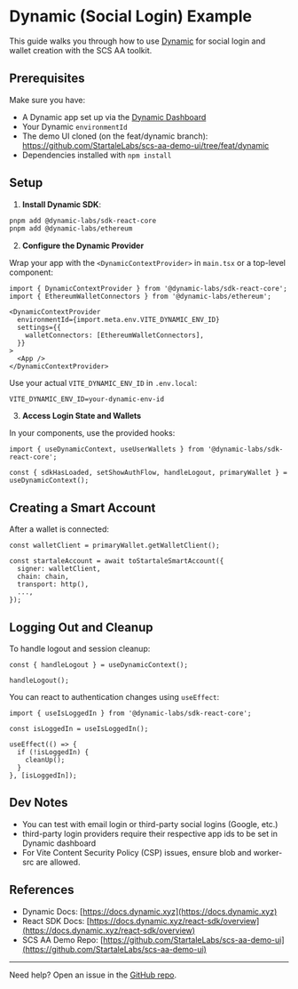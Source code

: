 # Dynamic (Social Login) Example

This guide walks you through how to use [Dynamic](https://www.dynamic.xyz/) for social login and wallet creation with the SCS AA toolkit.

## Prerequisites

Make sure you have:

- A Dynamic app set up via the [Dynamic Dashboard](https://app.dynamic.xyz/)
- Your Dynamic `environmentId`
- The demo UI cloned (on the feat/dynamic branch): https://github.com/StartaleLabs/scs-aa-demo-ui/tree/feat/dynamic
- Dependencies installed with `npm install`

## Setup

1. **Install Dynamic SDK**:

```bash
pnpm add @dynamic-labs/sdk-react-core
pnpm add @dynamic-labs/ethereum
```

2. **Configure the Dynamic Provider**

Wrap your app with the `<DynamicContextProvider>` in `main.tsx` or a top-level component:

```tsx
import { DynamicContextProvider } from '@dynamic-labs/sdk-react-core';
import { EthereumWalletConnectors } from '@dynamic-labs/ethereum';

<DynamicContextProvider
  environmentId={import.meta.env.VITE_DYNAMIC_ENV_ID}
  settings={{
    walletConnectors: [EthereumWalletConnectors],
  }}
>
  <App />
</DynamicContextProvider>
```

Use your actual `VITE_DYNAMIC_ENV_ID` in `.env.local`:

```env
VITE_DYNAMIC_ENV_ID=your-dynamic-env-id
```

3. **Access Login State and Wallets**

In your components, use the provided hooks:

```tsx
import { useDynamicContext, useUserWallets } from '@dynamic-labs/sdk-react-core';

const { sdkHasLoaded, setShowAuthFlow, handleLogout, primaryWallet } = useDynamicContext();
```

## Creating a Smart Account

After a wallet is connected:

```tsx
const walletClient = primaryWallet.getWalletClient();

const startaleAccount = await toStartaleSmartAccount({
  signer: walletClient, 
  chain: chain,
  transport: http(),
  ...,
});
```

## Logging Out and Cleanup

To handle logout and session cleanup:

```tsx
const { handleLogout } = useDynamicContext();

handleLogout();
```

You can react to authentication changes using `useEffect`:

```tsx
import { useIsLoggedIn } from '@dynamic-labs/sdk-react-core';

const isLoggedIn = useIsLoggedIn();

useEffect(() => {
  if (!isLoggedIn) {
    cleanUp();
  }
}, [isLoggedIn]);
```

## Dev Notes

- You can test with email login or third-party social logins (Google, etc.)
- third-party login providers require their respective app ids to be set in Dynamic dashboard
- For Vite Content Security Policy (CSP) issues, ensure blob and worker-src are allowed.

## References

- Dynamic Docs: [https://docs.dynamic.xyz](https://docs.dynamic.xyz)
- React SDK Docs: [https://docs.dynamic.xyz/react-sdk/overview](https://docs.dynamic.xyz/react-sdk/overview)
- SCS AA Demo Repo: [https://github.com/StartaleLabs/scs-aa-demo-ui](https://github.com/StartaleLabs/scs-aa-demo-ui)

---

Need help? Open an issue in the [GitHub repo](https://github.com/StartaleLabs/scs-aa-demo-ui/issues).
